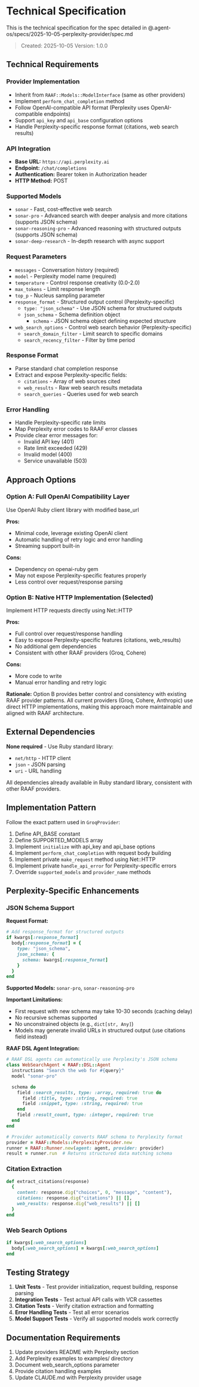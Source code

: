 # Technical Specification

This is the technical specification for the spec detailed in @.agent-os/specs/2025-10-05-perplexity-provider/spec.md

> Created: 2025-10-05
> Version: 1.0.0

## Technical Requirements

### Provider Implementation
- Inherit from `RAAF::Models::ModelInterface` (same as other providers)
- Implement `perform_chat_completion` method
- Follow OpenAI-compatible API format (Perplexity uses OpenAI-compatible endpoints)
- Support `api_key` and `api_base` configuration options
- Handle Perplexity-specific response format (citations, web search results)

### API Integration
- **Base URL:** `https://api.perplexity.ai`
- **Endpoint:** `/chat/completions`
- **Authentication:** Bearer token in Authorization header
- **HTTP Method:** POST

### Supported Models
- `sonar` - Fast, cost-effective web search
- `sonar-pro` - Advanced search with deeper analysis and more citations (supports JSON schema)
- `sonar-reasoning-pro` - Advanced reasoning with structured outputs (supports JSON schema)
- `sonar-deep-research` - In-depth research with async support

### Request Parameters
- `messages` - Conversation history (required)
- `model` - Perplexity model name (required)
- `temperature` - Control response creativity (0.0-2.0)
- `max_tokens` - Limit response length
- `top_p` - Nucleus sampling parameter
- `response_format` - Structured output control (Perplexity-specific)
  - `type: "json_schema"` - Use JSON schema for structured outputs
  - `json_schema` - Schema definition object
    - `schema` - JSON schema object defining expected structure
- `web_search_options` - Control web search behavior (Perplexity-specific)
  - `search_domain_filter` - Limit search to specific domains
  - `search_recency_filter` - Filter by time period

### Response Format
- Parse standard chat completion response
- Extract and expose Perplexity-specific fields:
  - `citations` - Array of web sources cited
  - `web_results` - Raw web search results metadata
  - `search_queries` - Queries used for web search

### Error Handling
- Handle Perplexity-specific rate limits
- Map Perplexity error codes to RAAF error classes
- Provide clear error messages for:
  - Invalid API key (401)
  - Rate limit exceeded (429)
  - Invalid model (400)
  - Service unavailable (503)

## Approach Options

### Option A: Full OpenAI Compatibility Layer
Use OpenAI Ruby client library with modified base_url

**Pros:**
- Minimal code, leverage existing OpenAI client
- Automatic handling of retry logic and error handling
- Streaming support built-in

**Cons:**
- Dependency on openai-ruby gem
- May not expose Perplexity-specific features properly
- Less control over request/response parsing

### Option B: Native HTTP Implementation (Selected)
Implement HTTP requests directly using Net::HTTP

**Pros:**
- Full control over request/response handling
- Easy to expose Perplexity-specific features (citations, web_results)
- No additional gem dependencies
- Consistent with other RAAF providers (Groq, Cohere)

**Cons:**
- More code to write
- Manual error handling and retry logic

**Rationale:** Option B provides better control and consistency with existing RAAF provider patterns. All current providers (Groq, Cohere, Anthropic) use direct HTTP implementations, making this approach more maintainable and aligned with RAAF architecture.

## External Dependencies

**None required** - Use Ruby standard library:
- `net/http` - HTTP client
- `json` - JSON parsing
- `uri` - URL handling

All dependencies already available in Ruby standard library, consistent with other RAAF providers.

## Implementation Pattern

Follow the exact pattern used in `GroqProvider`:
1. Define API_BASE constant
2. Define SUPPORTED_MODELS array
3. Implement `initialize` with api_key and api_base options
4. Implement `perform_chat_completion` with request body building
5. Implement private `make_request` method using Net::HTTP
6. Implement private `handle_api_error` for Perplexity-specific errors
7. Override `supported_models` and `provider_name` methods

## Perplexity-Specific Enhancements

### JSON Schema Support

**Request Format:**
```ruby
# Add response_format for structured outputs
if kwargs[:response_format]
  body[:response_format] = {
    type: "json_schema",
    json_schema: {
      schema: kwargs[:response_format]
    }
  }
end
```

**Supported Models:** `sonar-pro`, `sonar-reasoning-pro`

**Important Limitations:**
- First request with new schema may take 10-30 seconds (caching delay)
- No recursive schemas supported
- No unconstrained objects (e.g., `dict[str, Any]`)
- Models may generate invalid URLs in structured output (use citations field instead)

**RAAF DSL Agent Integration:**
```ruby
# RAAF DSL agents can automatically use Perplexity's JSON schema
class WebSearchAgent < RAAF::DSL::Agent
  instructions "Search the web for #{query}"
  model "sonar-pro"

  schema do
    field :search_results, type: :array, required: true do
      field :title, type: :string, required: true
      field :snippet, type: :string, required: true
    end
    field :result_count, type: :integer, required: true
  end
end

# Provider automatically converts RAAF schema to Perplexity format
provider = RAAF::Models::PerplexityProvider.new
runner = RAAF::Runner.new(agent: agent, provider: provider)
result = runner.run  # Returns structured data matching schema
```

### Citation Extraction
```ruby
def extract_citations(response)
  {
    content: response.dig("choices", 0, "message", "content"),
    citations: response.dig("citations") || [],
    web_results: response.dig("web_results") || []
  }
end
```

### Web Search Options
```ruby
if kwargs[:web_search_options]
  body[:web_search_options] = kwargs[:web_search_options]
end
```

## Testing Strategy

1. **Unit Tests** - Test provider initialization, request building, response parsing
2. **Integration Tests** - Test actual API calls with VCR cassettes
3. **Citation Tests** - Verify citation extraction and formatting
4. **Error Handling Tests** - Test all error scenarios
5. **Model Support Tests** - Verify all supported models work correctly

## Documentation Requirements

1. Update providers README with Perplexity section
2. Add Perplexity examples to examples/ directory
3. Document web_search_options parameter
4. Provide citation handling examples
5. Update CLAUDE.md with Perplexity provider usage
